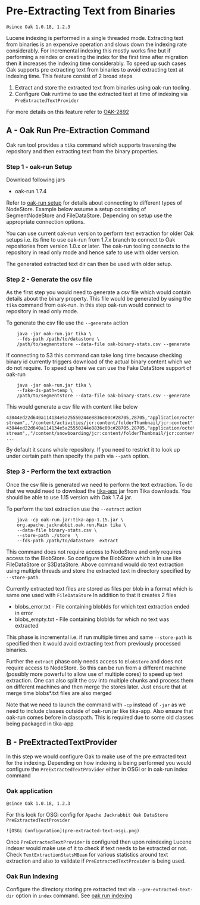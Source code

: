 <!--
   Licensed to the Apache Software Foundation (ASF) under one or more
   contributor license agreements.  See the NOTICE file distributed with
   this work for additional information regarding copyright ownership.
   The ASF licenses this file to You under the Apache License, Version 2.0
   (the "License"); you may not use this file except in compliance with
   the License.  You may obtain a copy of the License at

       http://www.apache.org/licenses/LICENSE-2.0

   Unless required by applicable law or agreed to in writing, software
   distributed under the License is distributed on an "AS IS" BASIS,
   WITHOUT WARRANTIES OR CONDITIONS OF ANY KIND, either express or implied.
   See the License for the specific language governing permissions and
   limitations under the License.
  -->
# Pre-Extracting Text from Binaries

`@since Oak 1.0.18, 1.2.3`

Lucene indexing is performed in a single threaded mode. 
Extracting text from binaries is an expensive operation and slows down the indexing rate considerably.
For incremental indexing this mostly works fine but if performing a reindex or creating the index for the first time after 
migration then it increases the indexing time considerably. 
To speed up such cases Oak supports pre extracting text from binaries to avoid extracting text at indexing time. 
This feature consist of 2 broad steps 

1. Extract and store the extracted text from binaries using oak-run tooling.
2. Configure Oak runtime to use the extracted text at time of indexing via `PreExtractedTextProvider`

For more details on this feature refer to [OAK-2892][OAK-2892]

## A - Oak Run Pre-Extraction Command

Oak run tool provides a `tika` command which supports traversing the repository and then extracting text from the 
binary properties. 

### Step 1 - oak-run Setup

Download following jars

* oak-run 1.7.4 

Refer to [oak-run setup](../features/oak-run-nodestore-connection-options.md) for details about connecting to different 
types of NodeStore. Example below assume a setup consisting of SegmentNodeStore and FileDataStore. Depending on setup
use the appropriate connection options.

You can use current oak-run version to perform text extraction for older Oak setups i.e. its fine to use oak-run
from 1.7.x branch to connect to Oak repositories from version 1.0.x or later. The oak-run tooling connects to the 
repository in read only mode and hence safe to use with older version.

The generated extracted text dir can then be used with older setup.

### Step 2 - Generate the csv file

As the first step you would need to generate a csv file which would contain details about the binary property.
This file would be generated by using the `tika` command from oak-run. In this step oak-run would connect to 
repository in read only mode. 

To generate the csv file use the `--generate` action

        java -jar oak-run.jar tika \
        --fds-path /path/to/datastore \
        /path/to/segmentstore --data-file oak-binary-stats.csv --generate

If connecting to S3 this command can take long time because checking binary id currently triggers download of the 
actual binary content which we do not require. To speed up here we can use the Fake DataStore support of oak-run

        java -jar oak-run.jar tika \
        --fake-ds-path=temp \
        /path/to/segmentstore --data-file oak-binary-stats.csv --generate
        
This would generate a csv file with content like below

```
43844ed22d640a114134e5a25550244e8836c00c#28705,28705,"application/octet-stream",,"/content/activities/jcr:content/folderThumbnail/jcr:content"
43844ed22d640a114134e5a25550244e8836c00c#28705,28705,"application/octet-stream",,"/content/snowboarding/jcr:content/folderThumbnail/jcr:content"
...
```

By default it scans whole repository. If you need to restrict it to look up under certain path then specify the path via 
`--path` option.

### Step 3 - Perform the text extraction

Once the csv file is generated we need to perform the text extraction. To do that we would need to download the 
[tika-app](https://tika.apache.org/download.html) jar from Tika downloads. You should be able to use 1.15 version
with Oak 1.7.4 jar.

To perform the text extraction use the `--extract` action

        java -cp oak-run.jar:tika-app-1.15.jar \
        org.apache.jackrabbit.oak.run.Main tika \
        --data-file binary-stats.csv \
        --store-path ./store  \
        --fds-path /path/to/datastore  extract
        
This command does not require access to NodeStore and only requires access to the BlobStore. So configure
the BlobStore which is in use like FileDataStore or S3DataStore. Above command would do text extraction
using multiple threads and store the extracted text in directory specified by `--store-path`. 

Currently extracted text files are stored as files per blob in a format which is same one used with `FileDataStore`
In addition to that it creates 2 files

* blobs_error.txt - File containing blobIds for which text extraction ended in error
* blobs_empty.txt - File containing blobIds for which no text was extracted

This phase is incremental i.e. if run multiple times and same `--store-path` is specified then it would avoid
extracting text from previously processed binaries.

Further the `extract` phase only needs access to `BlobStore` and does not require access to NodeStore. So this 
can be run from a different machine (possibly more powerful to allow use of multiple cores) to speed up text 
extraction. One can also split the csv into multiple chunks and process them on different machines and then merge the 
stores later. Just ensure that at merge time blobs*.txt files are also merged

Note that we need to launch the command with `-cp` instead of `-jar` as we need to include classes outside of oak-run jar 
like tika-app. Also ensure that oak-run comes before in classpath. This is required due to some old classes being packaged 
in tika-app 

## B - PreExtractedTextProvider

In this step we would configure Oak to make use of the pre extracted text for the indexing. Depending on how 
indexing is being performed you would configure the `PreExtractedTextProvider` either in OSGi or in oak-run index command

### Oak application

`@since Oak 1.0.18, 1.2.3`

For this look for OSGi config for `Apache Jackrabbit Oak DataStore PreExtractedTextProvider`
        
    ![OSGi Configuration](pre-extracted-text-osgi.png)   
   
Once `PreExtractedTextProvider` is configured then upon reindexing Lucene
indexer would make use of it to check if text needs to be extracted or not. Check
`TextExtractionStatsMBean` for various statistics around text extraction and also
to validate if `PreExtractedTextProvider` is being used.

### Oak Run Indexing

Configure the directory storing pre extracted text via `--pre-extracted-text-dir` option in `index` command.
See [oak run indexing](oak-run-indexing.md)


[oak-run-1.7.1]: https://repo1.maven.org/maven2/org/apache/jackrabbit/oak-run/1.7.1/oak-run-1.7.1.jar
[OAK-2892]: https://issues.apache.org/jira/browse/OAK-2892
